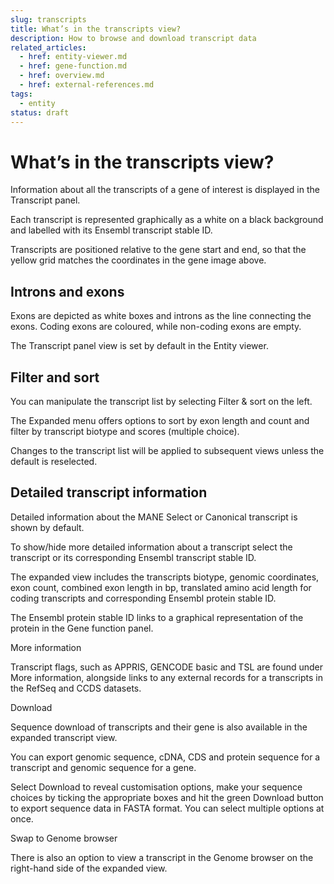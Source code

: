 ```yaml
---
slug: transcripts
title: What’s in the transcripts view?
description: How to browse and download transcript data
related_articles:
  - href: entity-viewer.md
  - href: gene-function.md
  - href: overview.md
  - href: external-references.md
tags:
  - entity
status: draft
---
```


# What’s in the transcripts view?

Information about all the transcripts of a gene of interest is displayed in the Transcript panel. 

Each transcript is represented graphically as a white on a black background and labelled with its Ensembl transcript stable ID.

Transcripts are positioned relative to the gene start and end, so that the yellow grid matches the coordinates in the gene image above. 


## Introns and exons

Exons are depicted as white boxes and introns as the line connecting the exons. Coding exons are coloured, while non-coding exons are empty.

The Transcript panel view is set by default in the Entity viewer.


## Filter and sort

You can manipulate the transcript list by selecting Filter & sort on the left. 

The Expanded menu offers options to sort by exon length and count and  filter by transcript biotype and scores (multiple choice). 

Changes to the transcript list will be applied to subsequent views unless the default is reselected.


## Detailed transcript information

Detailed information about the MANE Select or Canonical transcript is shown by default.

To show/hide more detailed information about a transcript select the transcript or its corresponding Ensembl transcript stable ID.

The expanded view includes the transcripts biotype, genomic coordinates, exon count, combined exon length in bp, translated amino acid length for coding transcripts and corresponding Ensembl protein stable ID. 

The Ensembl protein stable ID links to a graphical representation of the protein in the Gene function panel. 


More information 

Transcript flags, such as APPRIS, GENCODE basic and TSL are found under More information, alongside links to any external records for a transcripts in the RefSeq and CCDS datasets.


Download

Sequence download of transcripts and their gene is also available in the expanded transcript view. 

You can export genomic sequence, cDNA, CDS and protein sequence for a transcript and genomic sequence for a gene.  

Select Download to reveal customisation options, make your sequence choices by ticking the appropriate boxes and hit the green Download button to export sequence data in FASTA format. You can select multiple options at once.


Swap to Genome browser 

There is also an option to view a transcript in the Genome browser on the right-hand side of the expanded view.

